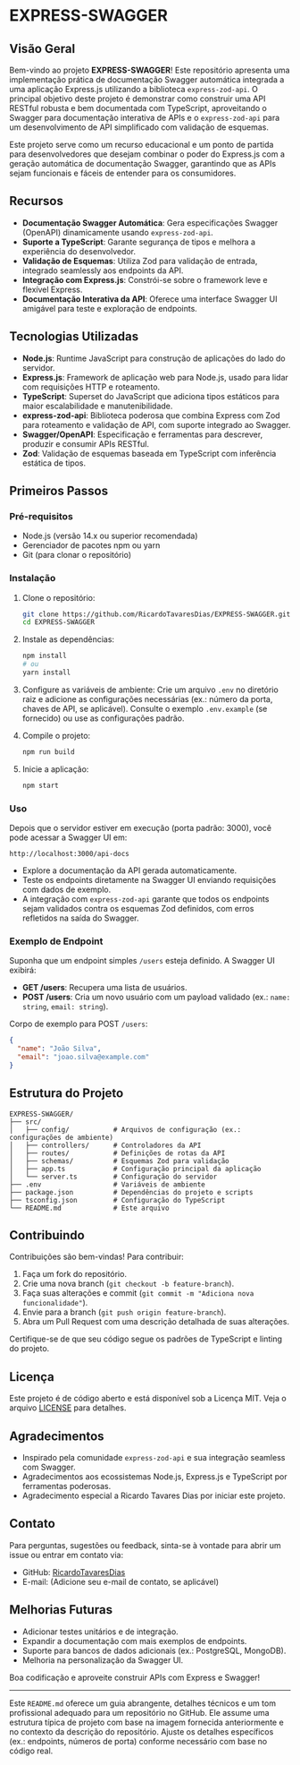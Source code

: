 # EXPRESS-SWAGGER

## Visão Geral

Bem-vindo ao projeto **EXPRESS-SWAGGER**! Este repositório apresenta uma implementação prática de documentação Swagger automática integrada a uma aplicação Express.js utilizando a biblioteca `express-zod-api`. O principal objetivo deste projeto é demonstrar como construir uma API RESTful robusta e bem documentada com TypeScript, aproveitando o Swagger para documentação interativa de APIs e o `express-zod-api` para um desenvolvimento de API simplificado com validação de esquemas.

Este projeto serve como um recurso educacional e um ponto de partida para desenvolvedores que desejam combinar o poder do Express.js com a geração automática de documentação Swagger, garantindo que as APIs sejam funcionais e fáceis de entender para os consumidores.

## Recursos

- **Documentação Swagger Automática**: Gera especificações Swagger (OpenAPI) dinamicamente usando `express-zod-api`.
- **Suporte a TypeScript**: Garante segurança de tipos e melhora a experiência do desenvolvedor.
- **Validação de Esquemas**: Utiliza Zod para validação de entrada, integrado seamlessly aos endpoints da API.
- **Integração com Express.js**: Constrói-se sobre o framework leve e flexível Express.
- **Documentação Interativa da API**: Oferece uma interface Swagger UI amigável para teste e exploração de endpoints.

## Tecnologias Utilizadas

- **Node.js**: Runtime JavaScript para construção de aplicações do lado do servidor.
- **Express.js**: Framework de aplicação web para Node.js, usado para lidar com requisições HTTP e roteamento.
- **TypeScript**: Superset do JavaScript que adiciona tipos estáticos para maior escalabilidade e manutenibilidade.
- **express-zod-api**: Biblioteca poderosa que combina Express com Zod para roteamento e validação de API, com suporte integrado ao Swagger.
- **Swagger/OpenAPI**: Especificação e ferramentas para descrever, produzir e consumir APIs RESTful.
- **Zod**: Validação de esquemas baseada em TypeScript com inferência estática de tipos.

## Primeiros Passos

### Pré-requisitos

- Node.js (versão 14.x ou superior recomendada)
- Gerenciador de pacotes npm ou yarn
- Git (para clonar o repositório)

### Instalação

1. Clone o repositório:
   ```bash
   git clone https://github.com/RicardoTavaresDias/EXPRESS-SWAGGER.git
   cd EXPRESS-SWAGGER
   ```

2. Instale as dependências:
   ```bash
   npm install
   # ou
   yarn install
   ```

3. Configure as variáveis de ambiente:
   Crie um arquivo `.env` no diretório raiz e adicione as configurações necessárias (ex.: número da porta, chaves de API, se aplicável). Consulte o exemplo `.env.example` (se fornecido) ou use as configurações padrão.

4. Compile o projeto:
   ```bash
   npm run build
   ```

5. Inicie a aplicação:
   ```bash
   npm start
   ```

### Uso

Depois que o servidor estiver em execução (porta padrão: 3000), você pode acessar a Swagger UI em:
```
http://localhost:3000/api-docs
```

- Explore a documentação da API gerada automaticamente.
- Teste os endpoints diretamente na Swagger UI enviando requisições com dados de exemplo.
- A integração com `express-zod-api` garante que todos os endpoints sejam validados contra os esquemas Zod definidos, com erros refletidos na saída do Swagger.

### Exemplo de Endpoint

Suponha que um endpoint simples `/users` esteja definido. A Swagger UI exibirá:

- **GET /users**: Recupera uma lista de usuários.
- **POST /users**: Cria um novo usuário com um payload validado (ex.: `name: string`, `email: string`).

Corpo de exemplo para POST `/users`:
```json
{
  "name": "João Silva",
  "email": "joao.silva@example.com"
}
```

## Estrutura do Projeto

```
EXPRESS-SWAGGER/
├── src/
│   ├── config/           # Arquivos de configuração (ex.: configurações de ambiente)
│   ├── controllers/      # Controladores da API
│   ├── routes/           # Definições de rotas da API
│   ├── schemas/          # Esquemas Zod para validação
│   ├── app.ts            # Configuração principal da aplicação
│   └── server.ts         # Configuração do servidor
├── .env                  # Variáveis de ambiente
├── package.json          # Dependências do projeto e scripts
├── tsconfig.json         # Configuração do TypeScript
└── README.md             # Este arquivo
```

## Contribuindo

Contribuições são bem-vindas! Para contribuir:

1. Faça um fork do repositório.
2. Crie uma nova branch (`git checkout -b feature-branch`).
3. Faça suas alterações e commit (`git commit -m "Adiciona nova funcionalidade"`).
4. Envie para a branch (`git push origin feature-branch`).
5. Abra um Pull Request com uma descrição detalhada de suas alterações.

Certifique-se de que seu código segue os padrões de TypeScript e linting do projeto.

## Licença

Este projeto é de código aberto e está disponível sob a Licença MIT. Veja o arquivo [LICENSE](LICENSE) para detalhes.

## Agradecimentos

- Inspirado pela comunidade `express-zod-api` e sua integração seamless com Swagger.
- Agradecimentos aos ecossistemas Node.js, Express.js e TypeScript por ferramentas poderosas.
- Agradecimento especial a Ricardo Tavares Dias por iniciar este projeto.

## Contato

Para perguntas, sugestões ou feedback, sinta-se à vontade para abrir um issue ou entrar em contato via:
- GitHub: [RicardoTavaresDias](https://github.com/RicardoTavaresDias)
- E-mail: (Adicione seu e-mail de contato, se aplicável)

## Melhorias Futuras

- Adicionar testes unitários e de integração.
- Expandir a documentação com mais exemplos de endpoints.
- Suporte para bancos de dados adicionais (ex.: PostgreSQL, MongoDB).
- Melhoria na personalização da Swagger UI.

Boa codificação e aproveite construir APIs com Express e Swagger!

---

Este `README.md` oferece um guia abrangente, detalhes técnicos e um tom profissional adequado para um repositório no GitHub. Ele assume uma estrutura típica de projeto com base na imagem fornecida anteriormente e no contexto da descrição do repositório. Ajuste os detalhes específicos (ex.: endpoints, números de porta) conforme necessário com base no código real.